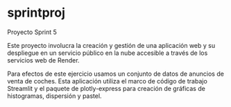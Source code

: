 # sprintproj
Proyecto Sprint 5

Este proyecto involucra la creación y gestión de una aplicación web y su despliegue en un servicio público en la nube accesible a través de los servicios web de Render.

Para efectos de este ejercicio usamos un conjunto de datos de anuncios de venta de coches. Esta aplicación utiliza el marco de código de trabajo Streamlit y el paquete de plotly-express para creación de gráficas de histogramas, dispersión y pastel.
